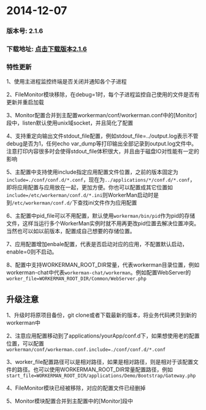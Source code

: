 # 2014-12-07
### 版本号: 2.1.6
### 下载地址: [点击下载版本2.1.6](https://github.com/walkor/workerman/archive/master.zip)
### 特性更新
1、使用主进程监控终端是否关闭并通知各个子进程

2、FileMonitor模块移除，在debug=1时，每个子进程监控自己使用的文件是否有更新并重启加载

3、Monitor配置合并到主配置workerman/conf/workerman.conf中的[Monitor]段中，listen默认使用unix域socket，并且简化了配置

4、支持重定向输出文件stdout_file配置，例如stdout_file=../output.log表示不管debug是否为1，任何echo var_dump等打印输出全部记录到output.log文件中。注意打印内容很多时会使得stdout_file体积很大，并且由于磁盘IO对性能有一定的影响

5、主配置中支持使用include指定应用配置文件位置，之前的版本固定为```include=./conf/conf.d/*.conf```，现在为```../applications/*/conf.d/*.conf```，即将应用配置与应用放在一起，更加方便。你也可以配置成其它位置如```include=/etc/workerman/conf.d/*.ini```则WorkerMan启动时是到```/etc/workerman/conf.d/```下查找ini文件作为应用配置

6、主配置中pid_file可以不用配置，默认使用```workerman/bin/pid```作为pid的存储文件，这样当运行多个WorkerMan实例时就不用再更改pid位置去解决位置冲突。当然也可以如以前版本，配置成自己想要的存储位置。

7、应用配置增加enbale配置，代表是否启动对应的应用，不配置默认启动，enable=0则不启动。

8、配置中支持WORKERMAN_ROOT_DIR常量，代表workerman目录位置，例如workerman-chat中代表```workerman-chat/workerman```。例如配置WebServer的```worker_file=WORKERMAN_ROOT_DIR/Common/WebServer.php```


## 升级注意
1、升级时将原项目备份，git clone或者下载最新的版本，将业务代码拷贝到新的workerman中

2、注意应用配置移动到了applications/yourApp/conf.d下，如果想使用老的配置位置，可以配置```workerman/conf/workerman.conf.include=./conf/conf.d/*.conf```

3、worker_file配置路径可以是相对路径，如果是相对路径，则是相对于该配置文件的路径。也可以使用WORKERMAN_ROOT_DIR常量配置路径，例如```start_file=WORKERMAN_ROOT_DIR/applications/Demo/Bootstrap/Gateway.php```

4、FileMonitor模块已经被移除，对应的配置文件已经删掉

5、Monitor模块配置合并到主配置中的[Monitor]段中

